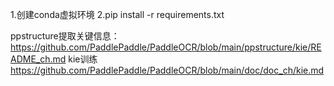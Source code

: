1.创建conda虚拟环境
2.pip install -r requirements.txt


ppstructure提取关键信息：
https://github.com/PaddlePaddle/PaddleOCR/blob/main/ppstructure/kie/README_ch.md
kie训练
https://github.com/PaddlePaddle/PaddleOCR/blob/main/doc/doc_ch/kie.md
